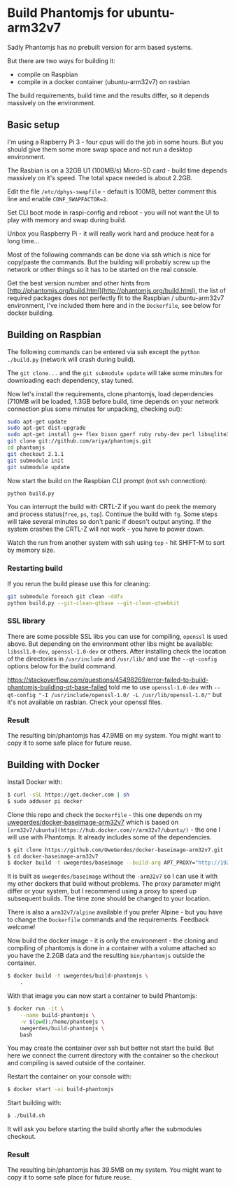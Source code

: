 # Build Phantomjs for ubuntu-arm32v7

Sadly Phantomjs has no prebuilt version for arm based systems.

But there are two ways for building it:

- compile on Raspbian
- compile in a docker container (ubuntu-arm32v7) on rasbian

The build requirements, build time and the results differ, so it depends massively on the environment.

## Basic setup

I'm using a Rapberry Pi 3 - four cpus will do the job in some hours. But you should give them some more swap space and not run a desktop environment.

The Rasbian is on a 32GB U1 (100MB/s) Micro-SD card - build time depends massively on it's speed. The total space needed is about 2.2GB.

Edit the file `/etc/dphys-swapfile` - default is 100MB, better comment this line and enable `CONF_SWAPFACTOR=2`.

Set CLI boot mode in raspi-config and reboot - you will not want the UI to play with memory and swap during build.

Unbox you Raspberry Pi - it will really work hard and produce heat for a long time...

Most of the following commands can be done via ssh which is nice for copy/paste the commands. But the building will probably screw up the network or other things so it has to be started on the real console.

Get the best version number and other hints from [http://phantomjs.org/build.html](http://phantomjs.org/build.html), the list of required packages does not perfectly fit to the Raspbian / ubuntu-arm32v7 environment, I've included them here and in the `Dockerfile`, see below for docker building.

## Building on Raspbian

The following commands can be entered via ssh except the `python ./build.py` (network will crash during build).

The `git clone...` and the `git submodule update` will take some minutes for downloading each dependency, stay tuned.

Now let's install the requirements, clone phantomjs, load dependencies (710MB will be loaded, 1.3GB before build, time depends on your network connection plus some minutes for unpacking, checking out):

```bash
sudo apt-get update
sudo apt-get dist-upgrade
sudo apt-get install g++ flex bison gperf ruby ruby-dev perl libsqlite3-dev libfontconfig1-dev icu-doc libicu-dev libfreetype6 libssl-dev libpng-dev libjpeg8-dev ttf-mscorefonts-installer fontconfig build-essential chrpath git-core libfreetype6-dev openssl
git clone git://github.com/ariya/phantomjs.git
cd phantomjs
git checkout 2.1.1
git submodule init
git submodule update
```

Now start the build on the Raspbian CLI prompt (not ssh connection):

```bash
python build.py
```

You can interrupt the build with CRTL-Z if you want do peek the memory and process status(`free`, `ps`, `top`). Continue the build with `fg`. Some steps will take several minutes so don't panic if doesn't output anyting. If the system crashes the CRTL-Z will not work - you have to power down.

Watch the run from another system with ssh using `top` - hit SHIFT-M to sort by memory size.

### Restarting build

If you rerun the build please use this for cleaning:

```bash
git submodule foreach git clean -ddfx
python build.py --git-clean-qtbase --git-clean-qtwebkit
```

### SSL library

There are some possible SSL libs you can use for compiling, `openssl` is used above. But depending on the environment other libs might be available: `libssl1.0-dev`, `openssl-1.0-dev` or others. After installing check the location of the directories in `/usr/include` and `/usr/lib/` and use the `--qt-config` options below for the build command.

https://stackoverflow.com/questions/45498269/error-failed-to-build-phantomjs-building-qt-base-failed told me to use `openssl-1.0-dev` with `--qt-config "-I /usr/include/openssl-1.0/ -L /usr/lib/openssl-1.0/"` but it's not available on rasbian. Check your openssl files.

### Result

The resulting bin/phantomjs has 47.9MB on my system. You might want to copy it to some safe place for future reuse.

## Building with Docker

Install Docker with:

```bash
$ curl -sSL https://get.docker.com | sh
$ sudo adduser pi docker
```

Clone this repo and check the `Dockerfile` - this one depends on my [uwegerdes/docker-baseimage-arm32v7](https://github.com/UweGerdes/docker-baseimage-arm32v7) which is based on `[arm32v7/ubuntu](https://hub.docker.com/r/arm32v7/ubuntu/)` - the one I will use with Phantomjs. It already includes some of the dependencies.

```bash
$ git clone https://github.com/UweGerdes/docker-baseimage-arm32v7.git
$ cd docker-baseimage-arm32v7
$ docker build -t uwegerdes/baseimage --build-arg APT_PROXY="http://192.168.1.18:3142" --build-arg TZ="Europe/Berlin" .
```

It is built as `uwegerdes/baseimage` without the `-arm32v7` so I can use it with my other dockers that build without problems. The proxy parameter might differ or your system, but I recommend using a proxy to speed up subsequent builds. The time zone should be changed to your location.

There is also a `arm32v7/alpine` available if you prefer Alpine - but you have to change the `Dockerfile` commands and the requirements. Feedback welcome!

Now build the docker image - it is only the environment - the cloning and compiling of phantomjs is done in a container with a volume attached so you have the 2.2GB data and the resulting `bin/phantomjs` outside the container.

```bash
$ docker build -t uwegerdes/build-phantomjs \
	.
```

With that image you can now start a container to build Phantomjs:

```bash
$ docker run -it \
	--name build-phantomjs \
	-v $(pwd):/home/phantomjs \
	uwegerdes/build-phantomjs \
	bash
```

You may create the container over ssh but better not start the build. But here we connect the current directory with the container so the checkout and compiling is saved outside of the container.

Restart the container on your console with:

```bash
$ docker start -ai build-phantomjs
```

Start building with:

```bash
$ ./build.sh
```

It will ask you before starting the build shortly after the submodules checkout.

### Result

The resulting bin/phantomjs has 39.5MB on my system. You might want to copy it to some safe place for future reuse.
